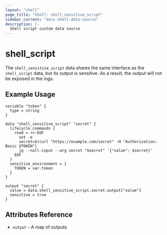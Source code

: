 ```yaml
---
layout: "shell"
page_title: "Shell: shell_sensitive_script"
sidebar_current: "docs-shell-data-source"
description: |-
  Shell script custom data source
---
```


# shell_script

The `shell_sensitive_script` data shares the same interface as the `shell_script` data, but its output is sensitive. As a result, the output will not be exposed in the logs.


## Example Usage

```hcl
variable "token" {
  type = string
}

data "shell_sensitive_script" "secret" {
  lifecycle_commands {
    read = <<-EOF
      set -e
      secret=$(curl "https://example.com/secret" -H "Authorization: Basic $TOKEN")
      jq --null-input --arg secret "$secret" '{"value": $secret}'
    EOF
  }
  sensitive_environment = {
    TOKEN = var.token
  }
}

output "secret" {
  value = data.shell_sensitive_script.secret.output["value"]
  sensitive = true
}
```

## Attributes Reference

* `output` - A map of outputs
